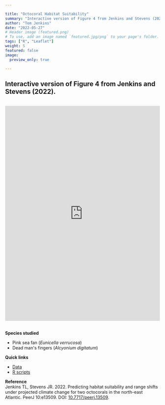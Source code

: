 ```yaml
---

title: "Octocoral Habitat Suitability"
summary: "Interactive version of Figure 4 from Jenkins and Stevens (2022)."
author: "Tom Jenkins"
date: "2022-05-27"
# Header image (featured.png)
# To use, add an image named `featured.jpg/png` to your page's folder. 
tags: ["R", "Leaflet"]
weight: 5
featured: false
image:
  preview_only: true

---
```


## Interactive version of Figure 4 from Jenkins and Stevens (2022).

<br>

<iframe height="700px" width="100%" frameborder="no"
src="https://tom-jenkins.github.io/seafan_sdm/figures/Figure4_interactive.html"></iframe>

<br>
<br>

**Species studied**
- Pink sea fan (_Eunicella verrucosa_)
- Dead man's fingers (_Alcyonium digitatum_)

**Quick links**
- [Data](https://github.com/Tom-Jenkins/seafan_sdm/tree/main/data)
- [R scripts](https://github.com/Tom-Jenkins/seafan_sdm/tree/main/R)

**Reference**  
Jenkins TL, Stevens JR. 2022. Predicting habitat suitability and range shifts under projected climate change for two
octocorals in the north-east Atlantic. PeerJ 10:e13509. DOI: [10.7717/peerj.13509](https://dx.doi.org/10.7717/peerj.13509).
